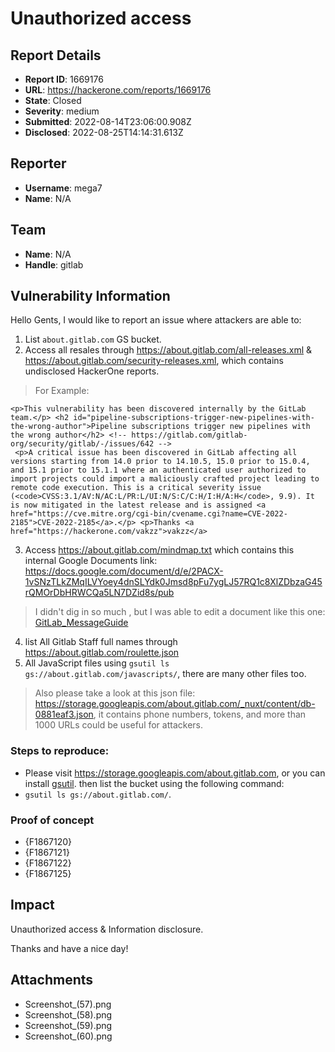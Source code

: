 # Unauthorized access

## Report Details
- **Report ID**: 1669176
- **URL**: https://hackerone.com/reports/1669176
- **State**: Closed
- **Severity**: medium
- **Submitted**: 2022-08-14T23:06:00.908Z
- **Disclosed**: 2022-08-25T14:14:31.613Z

## Reporter
- **Username**: mega7
- **Name**: N/A

## Team
- **Name**: N/A
- **Handle**: gitlab

## Vulnerability Information
Hello Gents,
I would like to report an issue where attackers are able to:
1. List `about.gitlab.com` GS bucket.
2. Access all resales through https://about.gitlab.com/all-releases.xml & https://about.gitlab.com/security-releases.xml, which contains undisclosed HackerOne reports.
> For Example:
```
<p>This vulnerability has been discovered internally by the GitLab team.</p> <h2 id="pipeline-subscriptions-trigger-new-pipelines-with-the-wrong-author">Pipeline subscriptions trigger new pipelines with the wrong author</h2> <!-- https://gitlab.com/gitlab-org/security/gitlab/-/issues/642 -->
 <p>A critical issue has been discovered in GitLab affecting all versions starting from 14.0 prior to 14.10.5, 15.0 prior to 15.0.4, and 15.1 prior to 15.1.1 where an authenticated user authorized to import projects could import a maliciously crafted project leading to remote code execution. This is a critical severity issue (<code>CVSS:3.1/AV:N/AC:L/PR:L/UI:N/S:C/C:H/I:H/A:H</code>, 9.9). It is now mitigated in the latest release and is assigned <a href="https://cve.mitre.org/cgi-bin/cvename.cgi?name=CVE-2022-2185">CVE-2022-2185</a>.</p> <p>Thanks <a href="https://hackerone.com/vakzz">vakzz</a>
```
3. Access https://about.gitlab.com/mindmap.txt which contains this internal Google Documents link:
https://docs.google.com/document/d/e/2PACX-1vSNzTLkZMqILVYoey4dnSLYdk0Jmsd8pFu7ygLJ57RQ1c8XlZDbzaG45rQMOrDbHRWCQa5LN7DZid8s/pub
> I didn't dig in so much , but I was able to edit a document like this one: 
> [GitLab_MessageGuide](https://docs.google.com/document/d/14APaSKwYpwutujISnkbLOnjdQ5RG-hIQXulasZT7h6s/edit)
4. list All Gitlab Staff full names through https://about.gitlab.com/roulette.json
5. All JavaScript files using `gsutil ls gs://about.gitlab.com/javascripts/`, there are many other files too.
> Also please take a look at this json file: https://storage.googleapis.com/about.gitlab.com/_nuxt/content/db-0881eaf3.json, it contains phone numbers, tokens, and more than 1000 URLs could be useful for attackers.

### Steps to reproduce:
+ Please visit https://storage.googleapis.com/about.gitlab.com, or you can install [gsutil](https://cloud.google.com/storage/docs/gsutil_install). then list the bucket using the following command: 
+ `gsutil ls gs://about.gitlab.com/`.

### Proof of concept
+ {F1867120}
+ {F1867121}
+ {F1867122}
+ {F1867125}

## Impact

Unauthorized access & Information disclosure.

Thanks and have a nice day!

## Attachments
- Screenshot_(57).png
- Screenshot_(58).png
- Screenshot_(59).png
- Screenshot_(60).png
